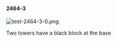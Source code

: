 #### 2464-3
![test-2464-3-0.png](https://github.com/lil-lab/nlvr/raw/master/nlvr/test/images/5/test-2464-3-0.png "test-2464-3-0.png")

Two towers have a black block at the base